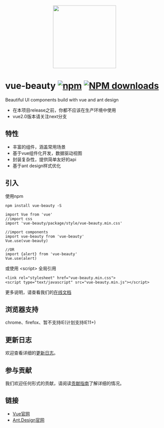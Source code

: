 ![]()
<p align="center">
    <a href="https://github.com/FE-Driver/vue-beauty">
        <img width="200" src="https://raw.githubusercontent.com/FE-Driver/vue-beauty/master/src/assets/VB-logo.png">
    </a>
</p>

# vue-beauty [![npm](http://img.shields.io/npm/v/vue-beauty.svg)](https://www.npmjs.com/package/vue-beauty) [![NPM downloads](http://img.shields.io/npm/dm/vue-beauty.svg)](https://www.npmjs.com/package/vue-beauty)
Beautiful  UI components build with vue and ant design

- 在本项目release之前，你都不应该在生产环境中使用
- vue2.0版本请关注next分支

## 特性
- 丰富的组件，涵盖常用场景
- 基于vue组件化开发，数据驱动视图
- 封装复杂性，提供简单友好的api
- 基于ant design样式优化

## 引入
使用npm
```
npm install vue-beauty -S

import Vue from 'vue'
//import css
import 'vue-beauty/package/style/vue-beauty.min.css'

//import components
import vue-beauty from 'vue-beauty'
Vue.use(vue-beauty)

//OR
import {alert} from 'vue-beauty'
Vue.use(alert)
```
或使用 &lt;script&gt; 全局引用
```
<link rel="stylesheet" href="vue-beauty.min.css"> 
<script type="text/javascript" src="vue-beauty.min.js"></script> 
```
更多说明，请查看我们的[在线文档](https://github.com/FE-Driver/vue-beauty)

## 浏览器支持
chrome、firefox、暂不支持IE(计划支持IE11+)

## 更新日志
欢迎查看详细的[更新日志](https://fe-driver.github.io/vue-beauty/#!/components/changelog)。

## 参与贡献
我们欢迎任何形式的贡献，请阅读[贡献指南](https://fe-driver.github.io/vue-beauty/#!/components/contribute)了解详细的情况。

## 链接
- [Vue官网](http://vuejs.org/)
- [Ant.Design官网](http://ant.design/)
